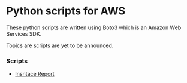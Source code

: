 # Python scripts for AWS
These python scripts are written using Boto3 which is an Amazon Web Services SDK.

Topics are scripts are yet to be announced.

### Scripts
* [Insntace Report]



[Insntace Report]: <#>





